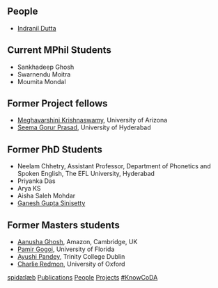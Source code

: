 ## People
* [Indranil Dutta](indranil.md)

## Current MPhil Students
* Sankhadeep Ghosh
* Swarnendu Moitra
* Moumita Mondal

## Former Project fellows
* [Meghavarshini Krishnaswamy](https://meghavarshini.github.io/), University of Arizona
* [Seema Gorur Prasad](https://scholar.google.co.in/citations?user=ALtM_ngAAAAJ&hl=en), University of Hyderabad

<!--## Masters students
* Sarath M. Chandran
* Nayana Raj
-->
## Former PhD Students
* Neelam Chhetry, Assistant Professor, Department of Phonetics and Spoken English, The EFL University, Hyderabad
* Priyanka Das
* Arya KS
* Aisha Saleh Mohdar
* [Ganesh Gupta Sinisetty](https://scholar.google.com/citations?user=8eeTZAYAAAAJ&hl=en)


## Former Masters students
<!--* Ushasi Banerjee-->
<!--* Molly Varghese, doctoral student, The EFL University-->
* [Aanusha Ghosh](https://www.linkedin.com/in/aanusha-ghosh-96719557/), Amazon, Cambridge, UK
* [Pamir Gogoi](https://pamirgogoi.com/), University of Florida
* [Ayushi Pandey](https://scholar.google.co.in/citations?user=v_2A9F0AAAAJ&hl=en), Trinity College Dublin
* [Charlie Redmon](https://www.chredmon.com/), University of Oxford
<!--* Irfan Shailendra, University of Illinois at Urbana-Champaign-->

[spidaɪlæb](index.md) [Publications](pubs.md) [People](people.md) [Projects](projects.md) [#KnowCoDA](KnowCoDA.md)

